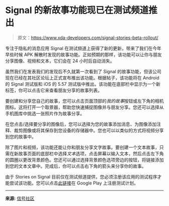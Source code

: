 # Signal 的新故事功能现已在测试频道推出

> 原文：<https://www.xda-developers.com/signal-stories-beta-rollout/>

专注于隐私的消息应用 Signal 在测试频道上获得了新的更新，带来了我们在今年早些时候 APK 解散时发现的故事功能。正如预期的那样，该功能可以让你与朋友分享图像、视频和文本，它们会在 24 小时后自动消失。

虽然我们在发表我们的发现后不久就第一次看到了 Signal 的故事功能，但该公司现在已经在其社区论坛上正式宣布推出该功能。根据帖子，该功能将在 Android 的 Signal 测试版和 iOS 的 5.57 测试版中推出。该功能在底部栏中显示为一个新标签，你可以点击它来查看朋友分享的故事列表。

要创建和分享您自己的故事，您可以点击页面顶部的*我的故事*按钮或左下角的相机图标。这将打开一个取景器，帮助您快速捕捉图像并与朋友分享。您还可以选择从手机图库中挑选一张照片作为故事分享。

在您点击/选择要分享的图像后，您可以选择为您的故事添加消息、为图像添加注释、裁剪图像或将其保存到您设备的存储器中。您也可以以类似的方式将视频分享到您的故事中。

除了图片和视频，该功能还能让你和朋友分享文字故事。要创建一个文本故事，只需在新故事页面的底部栏中选择*文本*选项，点击屏幕以输入文本，然后点击左下角的圆圈以更改背景颜色。您还可以通过选择背景颜色选项旁边的按钮，将链接添加到您的文本文章中。完成后，你可以点击右下角的箭头来分享你的故事。

由于 Stories on Signal 目前仅在测试频道提供，您必须注册该应用的测试程序才能尝试该功能。您可以点击[此链接](https://play.google.com/apps/testing/org.thoughtcrime.securesms)在 Google Play 上注册测试计划。

* * *

**来源:** [信号社区](https://community.signalusers.org/t/stories-feedback/47715)